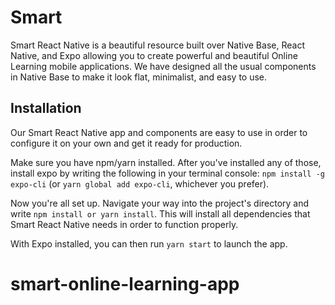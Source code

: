 # Smart

Smart React Native is a beautiful resource built over Native Base, React Native, and Expo allowing you to create powerful and beautiful Online Learning mobile applications. We have designed all the usual components in Native Base to make it look flat, minimalist, and easy to use.

## Installation

Our Smart React Native app and components are easy to use in order to configure it on your own and get it ready for production.

Make sure you have npm/yarn installed. After you've installed any of those, install expo by writing the following in your terminal console: `npm install -g expo-cli` (or `yarn global add expo-cli`, whichever you prefer).

Now you're all set up. Navigate your way into the project's directory and write `npm install or yarn install`. This will install all dependencies that Smart React Native needs in order to function properly.

With Expo installed, you can then run `yarn start` to launch the app.
# smart-online-learning-app
